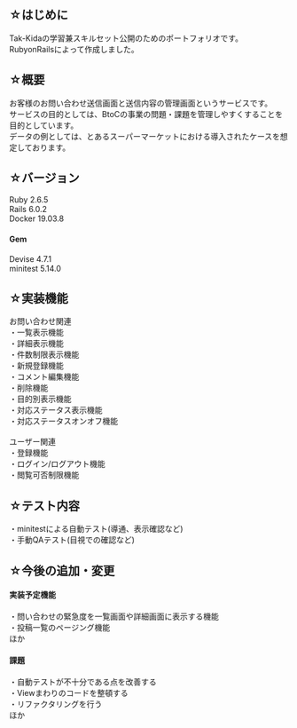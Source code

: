 <h2>☆はじめに</h2>
Tak-Kidaの学習兼スキルセット公開のためのポートフォリオです。<br>
RubyonRailsによって作成しました。

<h2>☆概要</h2>
お客様のお問い合わせ送信画面と送信内容の管理画面というサービスです。<br>
サービスの目的としては、BtoCの事業の問題・課題を管理しやすくすることを目的としています。<br>
データの例としては、とあるスーパーマーケットにおける導入されたケースを想定しております。<br>

<h2>☆バージョン</h2>
Ruby 2.6.5<br>
Rails 6.0.2<br>
Docker 19.03.8<br>

<h4>Gem</h4>
Devise 4.7.1 <br> 
minitest 5.14.0<br>

<h2>☆実装機能</h2>
お問い合わせ関連<br>
・一覧表示機能<br>
・詳細表示機能<br>
・件数制限表示機能<br>  
・新規登録機能<br>
・コメント編集機能<br>
・削除機能<br>
・目的別表示機能<br>
・対応ステータス表示機能<br>
・対応ステータスオンオフ機能<br>
<br>
ユーザー関連<br>
・登録機能<br>
・ログイン/ログアウト機能 <br>   
・閲覧可否制限機能<br>

<h2>☆テスト内容</h2>
・minitestによる自動テスト(導通、表示確認など)<br>
・手動QAテスト(目視での確認など)<br>

<h2>☆今後の追加・変更</h2>
  <h4>実装予定機能</h4>
  ・問い合わせの緊急度を一覧画面や詳細画面に表示する機能<br>
  ・投稿一覧のページング機能<br>
  ほか<br>
  <h4>課題</h4>
  ・自動テストが不十分である点を改善する<br>
  ・Viewまわりのコードを整頓する<br>
  ・リファクタリングを行う<br>
  ほか
 
